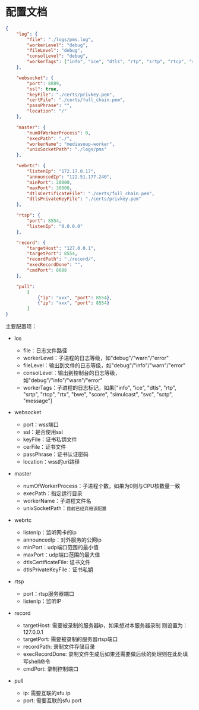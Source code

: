 
# 配置文档

```json
{
    "log": {
        "file": "./logs/pms.log",
        "workerLevel": "debug",
        "fileLevel": "debug",
        "consolLevel": "debug",
        "workerTags": ["info", "ice", "dtls", "rtp", "srtp", "rtcp", "rtx", "bwe", "score", "simulcast", "svc", "sctp", "message"]
    },

    "websocket": {
        "port": 8889,
        "ssl": true,
        "keyFile": "./certs/privkey.pem",
        "certFile": "./certs/full_chain.pem",
        "passPhrase": "",
        "location": "/"
    },

    "master": {
        "numOfWorkerProcess": 0,
        "execPath": "./",
        "workerName": "mediasoup-worker",
        "unixSocketPath": "./logs/pms"
    },

    "webrtc": {
        "listenIp": "172.17.0.17",
        "announcedIp": "122.51.177.240",
        "minPort": 20000,
        "maxPort": 30000,
        "dtlsCertificateFile": "./certs/full_chain.pem",
        "dtlsPrivateKeyFile": "./certs/privkey.pem"
    },

    "rtsp": {
        "port": 8554,
        "listenIp": "0.0.0.0"
    },

    "record": {
        "targetHost": "127.0.0.1",
        "targetPort": 8554,
        "recordPath": "./record/",
        "execRecordDone": "",
        "cmdPort": 8888
    },

    "pull":
        [
            {"ip": "xxx", "port": 8554},
            {"ip": "xxx", "port": 8554}
        ]
}

```

主要配置项：

- los
    - file：日志文件路径
    - workerLevel：子进程的日志等级，如"debug"/"warn"/"error"
    - fileLevel：输出到文件的日志等级，如"debug"/"info"/"warn"/"error"
    - consolLevel：输出到控制台的日志等级，如"debug"/"info"/"warn"/"error"
    - workerTags：子进程的日志标记，如果["info", "ice", "dtls", "rtp", "srtp", "rtcp", "rtx", "bwe", "score", "simulcast", "svc", "sctp", "message"]

- websocket
    - port：wss端口
    - ssl：是否使用ssl
    - keyFile：证书私钥文件
    - cerFile：证书文件
    - passPhrase：证书认证密码
    - location：wss的uri路径

- master
    - numOfWorkerProcess：子进程个数，如果为0则与CPU核数量一致
    - execPath：指定运行目录
    - workerName：子进程文件名
    - unixSocketPath：`目前已经弃用该配置`

- webrtc
    - listenIp：监听网卡的ip
    - announcedIp：对外服务的公网ip
    - minPort：udp端口范围的最小值
    - maxPort：udp端口范围的最大值
    - dtlsCertificateFile: 证书文件
    - dtlsPrivateKeyFile：证书私钥

- rtsp
    - port：rtsp服务器端口
    - listenIp：监听IP

- record
    - targetHost: 需要被录制的服务器ip，如果想对本服务器录制 则设置为：127.0.0.1
    - targetPort: 需要被录制的服务器rtsp端口
    - recordPath: 录制文件存储目录
    - execRecordDone: 录制文件生成后如果还需要做后续的处理则在此处填写shell命令
    - cmdPort: 录制控制端口

- pull
    - ip: 需要互联的sfu ip
    - port: 需要互联的sfu port

